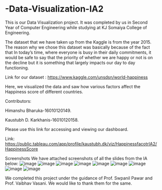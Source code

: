 # -Data-Visualization-IA2
This is our Data Visualization project. It was completed by us in Second Year of Computer Engineering while studying at KJ Somaiya College of Engineering.


The dataset that we have taken up from the Kaggle is from the year 2015. The reason why we chose this dataset was basically because of the fact that In today’s time, where everyone is busy in their daily commitments, it would be safe to say that the priority of whether we are happy or not is on the decline but it is something that largely impacts our day to day functioning.

Link for our dataset : https://www.kaggle.com/unsdsn/world-happiness


Here, we visualized the data and saw how various factors affect the Happiness score of different countries.

Contributors:

Himanshu Bharuka-16010120149.

Kaustubh D. Karkhanis-16010120158.

Please use this link for accessing and viewing our dashboard.

Link: https://public.tableau.com/app/profile/kaustubh.dk/viz/HappinessfacotrIA2/HappinessScore

Screenshots
We have attached screenshots of all the slides from the IA below:
![image](https://user-images.githubusercontent.com/84191694/144633377-174ef622-3a75-4951-a444-a3fe4a63440f.png)
![image](https://user-images.githubusercontent.com/84191694/144633454-eda0c6fc-25e6-4b3f-a653-6dc619a25af7.png)
![image](https://user-images.githubusercontent.com/84191694/144633487-9bf2fbe8-718a-437e-842d-9c20c0bff9cf.png)
![image](https://user-images.githubusercontent.com/84191694/144633515-03d325d8-941b-4580-a024-f59a0c9b493a.png)
![image](https://user-images.githubusercontent.com/84191694/144633615-272a0708-bf73-4cf0-b17f-e7acef882b93.png)
![image](https://user-images.githubusercontent.com/84191694/144633677-67d0b9ab-523c-43f9-97c6-0172b43f1695.png)
![image](https://user-images.githubusercontent.com/84191694/144633697-9b932539-7f25-48da-a615-a85288ab190b.png)
![image](https://user-images.githubusercontent.com/84191694/144633756-9f25f63a-e6c6-40be-adbf-24be9030e0a3.png)
![image](https://user-images.githubusercontent.com/84191694/144633778-7e3a5cca-fd3c-4ea6-87da-0114baf54308.png)

We completed this project under the guidance of Prof. Swpanil Pawar and Prof. Vaibhav Vasani. We would like to thank them for the same.
